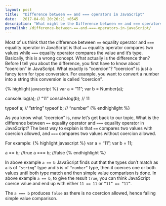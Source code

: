 ```yaml
---
layout: post
title:  "Difference between == and === operators in JavaScript"
date:   2017-04-01 20:26:21 +0545
description: "What might be the Difference between == and === operators in JavaScript. The answer is here."
permalink: /difference-between-==-and-===-operators-in-javaScript/
---
```



Most of us think that the difference between `==` equality operator and `===` equality operator in JavaScript is that `==` equality operator compares two values while `===` equality operator compares the value and it’s type. Basically, this is a wrong concept. What actually is the difference then? Before I tell you about the difference, you first have to know about “coercion” in JavaScript. What exactly is “coercion”? “coercion” is just a fancy term for type conversion. For example, you want to convert a number into a string this conversion is called “coercion”.

{% highlight javascript %}
var a = “11”;
var b = Number(a);

console.log(a); // “11”
console.log(b); // 11

typeof a; // ”string”
typeof b; // “number”
{% endhighlight %}

As you know what “coercion” is, now let’s get back to our topic, What is the difference between `==` equality operator and `===` equality operator in JavaScript? The best way to explain is that `==` compares two values with coercion allowed, and `===` compares two values without coercion allowed.

For example:
{% highlight javascript %}
var a = “11”;
var b = 11;

a == b; //true
a === b; //false
{% endhighlight %}

In above example `a == b` JavaScript finds out that the types don’t match as `a` is of `“string”` type and `b` is of `“number”` type, then it coerces one or both values until both type match and then simple value comparison is done. In above example `a == b`, to give the result `true`, you can think JavaScript coerce value and end up with either `11 == 11` or `“11” == “11”`.

The `a === b` produces `false` as there is no coercion allowed, hence failing simple value comparison.